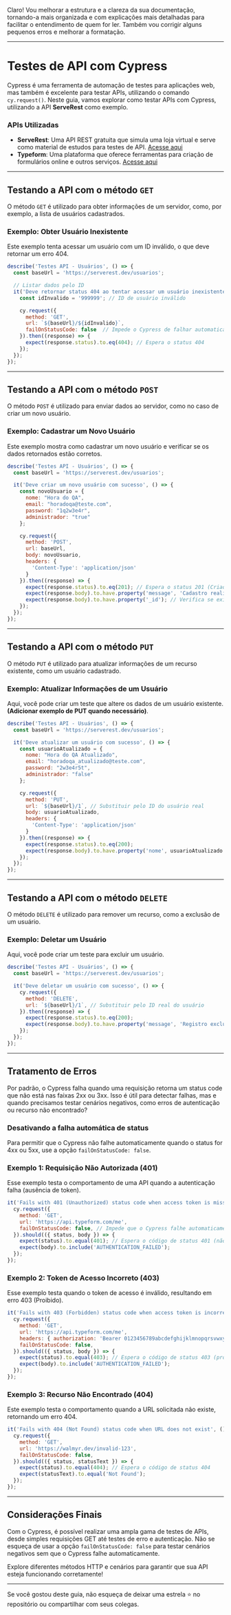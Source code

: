 Claro! Vou melhorar a estrutura e a clareza da sua documentação, tornando-a mais organizada e com explicações mais detalhadas para facilitar o entendimento de quem for ler. Também vou corrigir alguns pequenos erros e melhorar a formatação.

---

# Testes de API com Cypress

Cypress é uma ferramenta de automação de testes para aplicações web, mas também é excelente para testar APIs, utilizando o comando `cy.request()`. Neste guia, vamos explorar como testar APIs com Cypress, utilizando a API **ServeRest** como exemplo.

### APIs Utilizadas

- **ServeRest**: Uma API REST gratuita que simula uma loja virtual e serve como material de estudos para testes de API. [Acesse aqui](https://serverest.dev/)
- **Typeform**: Uma plataforma que oferece ferramentas para criação de formulários online e outros serviços. [Acesse aqui](https://www.typeform.com/)

---

## Testando a API com o método `GET`

O método `GET` é utilizado para obter informações de um servidor, como, por exemplo, a lista de usuários cadastrados.

### Exemplo: Obter Usuário Inexistente

Este exemplo tenta acessar um usuário com um ID inválido, o que deve retornar um erro 404.

```javascript
describe('Testes API - Usuários', () => {
  const baseUrl = 'https://serverest.dev/usuarios';

  // Listar dados pelo ID
  it('Deve retornar status 404 ao tentar acessar um usuário inexistente', () => {
    const idInvalido = '999999'; // ID de usuário inválido

    cy.request({
      method: 'GET',
      url: `${baseUrl}/${idInvalido}`,
      failOnStatusCode: false  // Impede o Cypress de falhar automaticamente para status >= 400
    }).then((response) => {
      expect(response.status).to.eq(404); // Espera o status 404
    });
  });
});
```

---

## Testando a API com o método `POST`

O método `POST` é utilizado para enviar dados ao servidor, como no caso de criar um novo usuário.

### Exemplo: Cadastrar um Novo Usuário

Este exemplo mostra como cadastrar um novo usuário e verificar se os dados retornados estão corretos.

```javascript
describe('Testes API - Usuários', () => {
  const baseUrl = 'https://serverest.dev/usuarios';

  it('Deve criar um novo usuário com sucesso', () => {
    const novoUsuario = {
      nome: "Hora do QA",
      email: "horadoqa@teste.com",
      password: "1q2w3e4r",
      administrador: "true"
    };

    cy.request({
      method: 'POST',
      url: baseUrl,
      body: novoUsuario,
      headers: {
        'Content-Type': 'application/json'
      }
    }).then((response) => {
      expect(response.status).to.eq(201); // Espera o status 201 (Criado)
      expect(response.body).to.have.property('message', 'Cadastro realizado com sucesso');
      expect(response.body).to.have.property('_id'); // Verifica se existe um _id
    });
  });
});
```

---

## Testando a API com o método `PUT`

O método `PUT` é utilizado para atualizar informações de um recurso existente, como um usuário cadastrado.

### Exemplo: Atualizar Informações de um Usuário

Aqui, você pode criar um teste que altere os dados de um usuário existente. **(Adicionar exemplo de PUT quando necessário)**.

```javascript
describe('Testes API - Usuários', () => {
  const baseUrl = 'https://serverest.dev/usuarios';

  it('Deve atualizar um usuário com sucesso', () => {
    const usuarioAtualizado = {
      nome: "Hora do QA Atualizado",
      email: "horadoqa_atualizado@teste.com",
      password: "2w3e4r5t",
      administrador: "false"
    };

    cy.request({
      method: 'PUT',
      url: `${baseUrl}/1`, // Substituir pelo ID do usuário real
      body: usuarioAtualizado,
      headers: {
        'Content-Type': 'application/json'
      }
    }).then((response) => {
      expect(response.status).to.eq(200);
      expect(response.body).to.have.property('nome', usuarioAtualizado.nome);
    });
  });
});
```

---

## Testando a API com o método `DELETE`

O método `DELETE` é utilizado para remover um recurso, como a exclusão de um usuário.

### Exemplo: Deletar um Usuário

Aqui, você pode criar um teste para excluir um usuário.

```javascript
describe('Testes API - Usuários', () => {
  const baseUrl = 'https://serverest.dev/usuarios';

  it('Deve deletar um usuário com sucesso', () => {
    cy.request({
      method: 'DELETE',
      url: `${baseUrl}/1`, // Substituir pelo ID real do usuário
    }).then((response) => {
      expect(response.status).to.eq(200);
      expect(response.body).to.have.property('message', 'Registro excluído com sucesso');
    });
  });
});
```

---

## Tratamento de Erros

Por padrão, o Cypress falha quando uma requisição retorna um status code que não está nas faixas 2xx ou 3xx. Isso é útil para detectar falhas, mas e quando precisamos testar cenários negativos, como erros de autenticação ou recurso não encontrado?

### Desativando a falha automática de status

Para permitir que o Cypress não falhe automaticamente quando o status for 4xx ou 5xx, use a opção `failOnStatusCode: false`.

### Exemplo 1: Requisição Não Autorizada (401)

Esse exemplo testa o comportamento de uma API quando a autenticação falha (ausência de token).

```javascript
it('Fails with 401 (Unauthorized) status code when access token is missing', () => {
  cy.request({
    method: 'GET',
    url: 'https://api.typeform.com/me',
    failOnStatusCode: false, // Impede que o Cypress falhe automaticamente
  }).should(({ status, body }) => {
    expect(status).to.equal(401); // Espera o código de status 401 (não autorizado)
    expect(body).to.include('AUTHENTICATION_FAILED');
  });
});
```

### Exemplo 2: Token de Acesso Incorreto (403)

Esse exemplo testa quando o token de acesso é inválido, resultando em erro 403 (Proibido).

```javascript
it('Fails with 403 (Forbidden) status code when access token is incorrect', () => {
  cy.request({
    method: 'GET',
    url: 'https://api.typeform.com/me',
    headers: { authorization: 'Bearer 0123456789abcdefghijklmnopqrsvwxyz' },
    failOnStatusCode: false,
  }).should(({ status, body }) => {
    expect(status).to.equal(403); // Espera o código de status 403 (proibido)
    expect(body).to.include('AUTHENTICATION_FAILED');
  });
});
```

### Exemplo 3: Recurso Não Encontrado (404)

Este exemplo testa o comportamento quando a URL solicitada não existe, retornando um erro 404.

```javascript
it('Fails with 404 (Not Found) status code when URL does not exist', () => {
  cy.request({
    method: 'GET',
    url: 'https://walmyr.dev/invalid-123',
    failOnStatusCode: false,
  }).should(({ status, statusText }) => {
    expect(status).to.equal(404); // Espera o código de status 404
    expect(statusText).to.equal('Not Found');
  });
});
```

---

## Considerações Finais

Com o Cypress, é possível realizar uma ampla gama de testes de APIs, desde simples requisições GET até testes de erro e autenticação. Não se esqueça de usar a opção `failOnStatusCode: false` para testar cenários negativos sem que o Cypress falhe automaticamente.

Explore diferentes métodos HTTP e cenários para garantir que sua API esteja funcionando corretamente!

---

Se você gostou deste guia, não esqueça de deixar uma estrela ⭐ no repositório ou compartilhar com seus colegas.